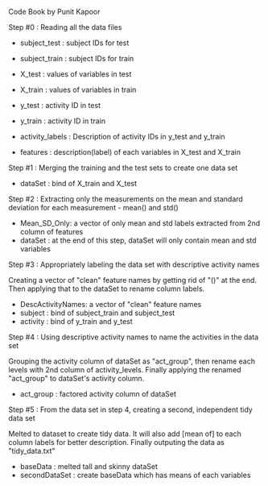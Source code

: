 Code Book by Punit Kapoor

Step #0 : Reading all the data files

* subject_test : subject IDs for test

* subject_train : subject IDs for train

* X_test : values of variables in test

* X_train : values of variables in train

* y_test : activity ID in test

* y_train : activity ID in train

* activity_labels : Description of activity IDs in y_test and y_train

* features : description(label) of each variables in X_test and X_train

Step #1 : Merging the training and the test sets to create one data set

* dataSet : bind of X_train and X_test

Step #2 : Extracting only the measurements on the mean and standard deviation for each measurement - mean() and std()
* Mean_SD_Only: a vector of only mean and std labels extracted from 2nd column of features
* dataSet : at the end of this step, dataSet will only contain mean and std variables

Step #3 : Appropriately labeling the data set with descriptive activity names

Creating a vector of "clean" feature names by getting rid of "()" at the end. Then applying that to the dataSet to rename column labels.

* DescActivityNames: a vector of "clean" feature names
* subject : bind of subject_train and subject_test
* activity : bind of y_train and y_test

Step #4 : Using descriptive activity names to name the activities in the data set

Grouping the activity column of dataSet as "act_group", then rename each levels with 2nd column of activity_levels. Finally applying the renamed "act_group" to dataSet's activity column.

* act_group : factored activity column of dataSet

Step #5 : From the data set in step 4, creating a second, independent tidy data set

Melted to dataset to create tidy data. It will also add [mean of] to each column labels for better description. Finally outputing the data as "tidy_data.txt"

* baseData : melted tall and skinny dataSet
* secondDataSet : create baseData which has means of each variables
